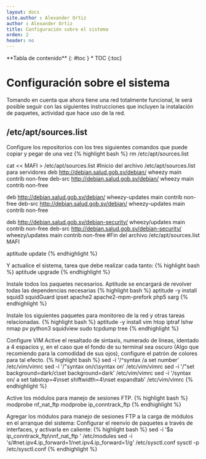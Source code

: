 ```yaml
---
layout: docs
site.author : Alexander Ortiz
author : Alexander Ortiz
title: Configuración sobre el sistema
orden: 2
header: no
---
```


<div class="panel radius" markdown="1">
**Tabla de contenido**
{: #toc }
*  TOC
{:toc}
</div>

# Configuración sobre el sistema

Tomando en cuenta que ahora tiene una red totalmente funcional, le será posible seguir con las siguientes instrucciones que incluyen la instalación de paquetes, actividad que hace uso de la red.


## /etc/apt/sources.list
Configure los repositorios con los tres siguientes comandos que puede copiar y pegar de una vez
{% highlight bash %}
rm /etc/apt/sources.list

cat << MAFI > /etc/apt/sources.list 
#Inicio del archivo /etc/apt/sources.list para servidores
deb http://debian.salud.gob.sv/debian/ wheezy main contrib non-free
deb-src http://debian.salud.gob.sv/debian/ wheezy main contrib non-free

deb http://debian.salud.gob.sv/debian/ wheezy-updates main contrib non-free
deb-src http://debian.salud.gob.sv/debian/ wheezy-updates main contrib non-free

deb http://debian.salud.gob.sv/debian-security/ wheezy/updates main contrib non-free
deb-src http://debian.salud.gob.sv/debian-security/ wheezy/updates main contrib non-free
#Fin del archivo /etc/apt/sources.list
MAFI

aptitude update
{% endhighlight %}

Y actualice el sistema, tarea que debe realizar cada tanto:
{% highlight bash %}
aptitude upgrade 
{% endhighlight %}


Instale todos los paquetes necesarios. Aptitude se encargará de revolver todas las dependencias necesarias
{% highlight bash %}
aptitude -y install squid3 squidGuard ipset apache2 apache2-mpm-prefork php5 sarg
{% endhighlight %}

Instale los siguientes paquetes para monitoreo de la red y otras tareas relacionadas.
{% highlight bash %}
aptitude -y install vim htop iptraf lshw nmap pv python3 squidview sudo tcpdump tree
{% endhighlight %}

Configure VIM
Active el resaltado de sintaxis, numerado de líneas,  identado a 4 espacios y, en el caso que el fondo de su terminal sea oscuro (Algo que recomiendo para la comodidad de sus ojos), configure el patrón de colores para tal efecto.
{% highlight bash %}
sed -i '/^syntax /a set number' /etc/vim/vimrc
sed -i '/\"syntax on/c\syntax on' /etc/vim/vimrc
sed -i '/\"set background=dark/c\set background=dark' /etc/vim/vimrc
sed -i '/syntax on/ a set tabstop=4\nset shiftwidth=4\nset expandtab' /etc/vim/vimrc
{% endhighlight %}

Active los módulos para manejo de sesiones FTP.
{% highlight bash %}
modprobe nf_nat_ftp
modprobe ip_conntrack_ftp
{% endhighlight %}

Agregar los módulos para manejo de sesiones FTP  a la carga de módulos en el arranque del sistema:
Configurar el reenvío de paquetes a través de interfaces, y activarla en caliente:
{% highlight bash %}
sed -i '$a ip_conntrack_ftp\nnf_nat_ftp ' /etc/modules
sed -i 's/#net.ipv4.ip_forward=1/net.ipv4.ip_forward=1/g' /etc/sysctl.conf
sysctl -p /etc/sysctl.conf
{% endhighlight %}
